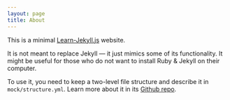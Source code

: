 ```yaml
---
layout: page
title: About
---
```


This is a minimal [Learn-Jekyll.js](https://github.com/jan-martinek/learn-jekyll) website.

It is not meant to replace Jekyll — it just mimics some of its functionality. It might be useful for those who do not want to install Ruby & Jekyll on their computer.

To use it, you need to keep a two-level file structure and describe it in `mock/structure.yml`. Learn more about it in its [Github repo](https://github.com/jan-martinek/learn-jekyll).
